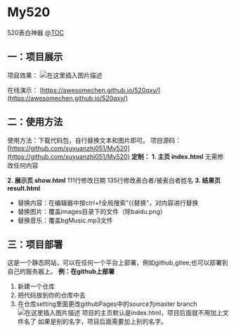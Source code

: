 # My520
520表白神器
@[TOC](目录)

## 一：项目展示
项目效果：
![在这里插入图片描述](https://img-blog.csdnimg.cn/20200625202043188.gif)

在线演示：
[https://awesomechen.github.io/520qxy/](https://awesomechen.github.io/520qxy/)


## 二：使用方法
使用方法：下载代码包，自行替换文本和图片即可。
项目源码：[https://github.com/xuyuanzhi051/My520](https://github.com/xuyuanzhi051/My520)
**定制：**
**1. 主页 index.html**
无需修改任何内容

**2. 展示页 show.html**
111行修改日期
135行修改表白者/被表白者姓名
**3. 结果页 result.html**
- 替换内容：在编辑器中按ctrl+f全局搜索"{{替换"，对内容进行替换
- 替换图片：覆盖images目录下的文件（除baidu.png）
- 替换音乐：覆盖bgMusic.mp3文件
## 三：项目部署
这是一个静态网站，可以在任何一个平台上部署，例如github,gitee,也可以部署到自己的服务器上。
**例：在github上部署**
1. 新建一个仓库
2. 把代码放到你的仓库中去
3. 在仓库setting里面更改githubPages中的source为master branch
![在这里插入图片描述](https://img-blog.csdnimg.cn/20200625203108601.png?x-oss-process=image/watermark,type_ZmFuZ3poZW5naGVpdGk,shadow_10,text_aHR0cHM6Ly9ibG9nLmNzZG4ubmV0L3FxXzQ0ODY3MzQw,size_16,color_FFFFFF,t_70)
项目的主页默认是index.html，项目后面就不用加上文件名了
如果是别的名字，项目后面需要加上别的名字。

